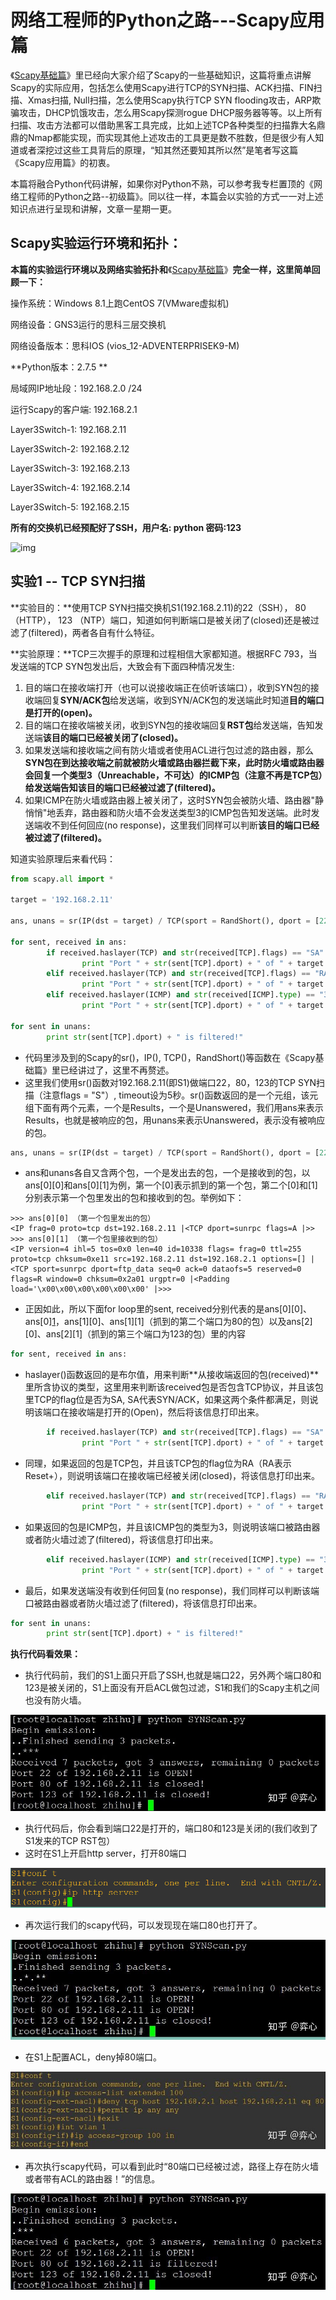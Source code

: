 # 网络工程师的Python之路---Scapy应用篇

《[Scapy基础篇](https://zhuanlan.zhihu.com/p/51002301)》里已经向大家介绍了Scapy的一些基础知识，这篇将重点讲解Scapy的实际应用，包括怎么使用Scapy进行TCP的SYN扫描、ACK扫描、FIN扫描、Xmas扫描, Null扫描，怎么使用Scapy执行TCP SYN flooding攻击，ARP欺骗攻击，DHCP饥饿攻击，怎么用Scapy探测rogue DHCP服务器等等。以上所有扫描、攻击方法都可以借助黑客工具完成，比如上述TCP各种类型的扫描靠大名鼎鼎的Nmap都能实现，而实现其他上述攻击的工具更是数不胜数，但是很少有人知道或者深挖过这些工具背后的原理，“知其然还要知其所以然”是笔者写这篇《Scapy应用篇》的初衷。

本篇将融合Python代码讲解，如果你对Python不熟，可以参考我专栏置顶的《网络工程师的Python之路--初级篇》。同以往一样，本篇会以实验的方式一一对上述知识点进行呈现和讲解，文章一星期一更。



## **Scapy实验运行环境和拓扑：**

**本篇的实验运行环境以及网络实验拓扑和**《[Scapy基础篇](https://zhuanlan.zhihu.com/p/51002301)》**完全一样，这里简单回顾一下：**

操作系统：Windows 8.1上跑CentOS 7(VMware虚拟机)

网络设备：GNS3运行的思科三层交换机

网络设备版本：思科IOS (vios_12-ADVENTERPRISEK9-M)

**Python版本：2.7.5 **

局域网IP地址段：192.168.2.0 /24

运行Scapy的客户端: 192.168.2.1

Layer3Switch-1: 192.168.2.11

Layer3Switch-2: 192.168.2.12

Layer3Switch-3: 192.168.2.13

Layer3Switch-4: 192.168.2.14

Layer3Switch-5: 192.168.2.15

**所有的交换机已经预配好了SSH，用户名: python 密码:123**



![img](https://pic3.zhimg.com/80/v2-0bf401115fae4b26d88cd76b39dc5822_720w.jpg)



## **实验1 -- TCP SYN扫描**

**实验目的：**使用TCP SYN扫描交换机S1(192.168.2.11)的22（SSH）， 80 （HTTP）， 123 （NTP）端口，知道如何判断端口是被关闭了(closed)还是被过滤了(filtered)，两者各自有什么特征。

**实验原理：**TCP三次握手的原理和过程相信大家都知道。根据RFC 793，当发送端的TCP SYN包发出后，大致会有下面四种情况发生:

1. 目的端口在接收端打开（也可以说接收端正在侦听该端口），收到SYN包的接收端回复**SYN/ACK包**给发送端，收到SYN/ACK包的发送端此时知道**目的端口是打开的(open)。**
2. 目的端口在接收端被关闭，收到SYN包的接收端回复**RST包**给发送端，告知发送端**该目的端口已经被关闭了(closed)。**
3. 如果发送端和接收端之间有防火墙或者使用ACL进行包过滤的路由器，那么**SYN包在到达接收端之前就被防火墙或路由器拦截下来，**此时防火墙或路由器会回复一个类型3（Unreachable，不可达）的ICMP包（注意不再是TCP包）给发送端告知**该目的端口已经被过滤了(filtered)。**
4. 如果ICMP在防火墙或路由器上被关闭了，这时SYN包会被防火墙、路由器"静悄悄"地丢弃，路由器和防火墙不会发送类型3的ICMP包告知发送端。此时发送端收不到任何回应(no response)，这里我们同样可以判断**该目的端口已经被过滤了(filtered)。**

知道实验原理后来看代码：

```python
from scapy.all import *

target = '192.168.2.11'

ans, unans = sr(IP(dst = target) / TCP(sport = RandShort(), dport = [22, 80, 123], flags = "S"), timeout = 5)

for sent, received in ans:
        if received.haslayer(TCP) and str(received[TCP].flags) == "SA":
                print "Port " + str(sent[TCP].dport) + " of " + target + " is OPEN!"
        elif received.haslayer(TCP) and str(received[TCP].flags) == "RA":
                print "Port " + str(sent[TCP].dport) + " of " + target + " is closed!"
        elif received.haslayer(ICMP) and str(received[ICMP].type) == "3":
                print "Port " + str(sent[TCP].dport) + " of " + target + " is filtered!"

for sent in unans:
        print str(sent[TCP].dport) + " is filtered!"
```

- 代码里涉及到的Scapy的sr()，IP(), TCP()，RandShort()等函数在《Scapy基础篇》里已经讲过了，这里不再赘述。
- 这里我们使用sr()函数对192.168.2.11(即S1)做端口22，80，123的TCP SYN扫描（注意flags = "S"）, timeout设为5秒。sr()函数返回的是一个元组，该元组下面有两个元素，一个是Results，一个是Unanswered，我们用ans来表示Results，也就是被响应的包，用unans来表示Unanswered，表示没有被响应的包。

```python
ans, unans = sr(IP(dst = target) / TCP(sport = RandShort(), dport = [22, 80, 123], flags = "S"), timeout = 5)
```

- ans和unans各自又含两个包，一个是发出去的包，一个是接收到的包，以ans[0][0]和ans[0][1]为例，第一个[0]表示抓到的第一个包，第二个[0]和[1]分别表示第一个包里发出的包和接收到的包。举例如下：

```text
>>> ans[0][0] （第一个包里发出的包）
<IP frag=0 proto=tcp dst=192.168.2.11 |<TCP dport=sunrpc flags=A |>>
>>> ans[0][1] （第一个包里接收到的包）
<IP version=4 ihl=5 tos=0x0 len=40 id=10338 flags= frag=0 ttl=255 proto=tcp chksum=0xe11 src=192.168.2.11 dst=192.168.2.1 options=[] |<TCP sport=sunrpc dport=ftp_data seq=0 ack=0 dataofs=5 reserved=0 flags=R window=0 chksum=0x2a01 urgptr=0 |<Padding load='\x00\x00\x00\x00\x00\x00' |>>>
```

- 正因如此，所以下面for loop里的sent, received分别代表的是ans[0][0]、ans[0][1](抓到的第一个端口为22的包)，ans[1][0]、ans[1][1]（抓到的第二个端口为80的包）以及ans[2][0]、ans[2][1]（抓到的第三个端口为123的包）里的内容

```python
for sent, received in ans:
```

- haslayer()函数返回的是布尔值，用来判断**从接收端返回的包(received)**里所含协议的类型，这里用来判断该received包是否包含TCP协议，并且该包里TCP的flag位是否为SA, SA代表SYN/ACK，如果这两个条件都满足，则说明该端口在接收端是打开的(Open)，然后将该信息打印出来。

```python
        if received.haslayer(TCP) and str(received[TCP].flags) == "SA":
                print "Port " + str(sent[TCP].dport) + " of " + target + " is OPEN!"
```

- 同理，如果返回的包是TCP包，并且该TCP包的flag位为RA（RA表示Reset+），则说明该端口在接收端已经被关闭(closed)，将该信息打印出来。

```python
        elif received.haslayer(TCP) and str(received[TCP].flags) == "RA":
                print "Port " + str(sent[TCP].dport) + " of " + target + " is closed!"
```

- 如果返回的包是ICMP包，并且该ICMP包的类型为3，则说明该端口被路由器或者防火墙过滤了(filtered)，将该信息打印出来。

```python
        elif received.haslayer(ICMP) and str(received[ICMP].type) == "3":
                print "Port " + str(sent[TCP].dport) + " of " + target + " is filtered!"
```

- 最后，如果发送端没有收到任何回复(no response)，我们同样可以判断该端口被路由器或者防火墙过滤了(filtered)，将该信息打印出来。

```python
for sent in unans:
        print str(sent[TCP].dport) + " is filtered!"
```



**执行代码看效果：**

- 执行代码前，我们的S1上面只开启了SSH,也就是端口22，另外两个端口80和123是被关闭的，S1上面没有开启ACL做包过滤，S1和我们的Scapy主机之间也没有防火墙。

![img](..\images\v2-8a3cf10d25847b71896b61ee7acaa2ca_720w.jpg)

- 执行代码后，你会看到端口22是打开的，端口80和123是关闭的(我们收到了S1发来的TCP RST包）
- 这时在S1上开启http server，打开80端口

![img](..\images\v2-1fc76d2f3df220cb04fcf714a81367bc_720w.jpg)

- 再次运行我们的scapy代码，可以发现现在端口80也打开了。

![img](..\images\v2-fe2ed5ae8235fc6665b230fea867e0eb_720w.jpg)

- 在S1上配置ACL，deny掉80端口。

![img](..\images\v2-90242864f00bc0dcdc1d304b4502e574_720w.jpg)

- 再次执行scapy代码，可以看到此时“80端口已经被过滤，路径上存在防火墙或者带有ACL的路由器！”的信息。

![img](..\images\v2-8544692bc872a0a4b745dc8f18772e27_720w.jpg)